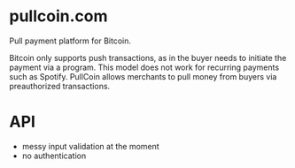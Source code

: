 pullcoin.com
=========

Pull payment platform for Bitcoin.

Bitcoin only supports push transactions, as in the buyer needs to initiate the payment via a program. This model does not work for recurring payments such as Spotify. PullCoin allows merchants to pull money from buyers via preauthorized transactions.

API
===

- messy input validation at the moment
- no authentication